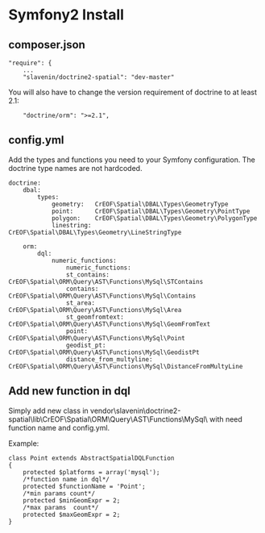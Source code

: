 # Symfony2 Install

## composer.json
    "require": {
    	...
        "slavenin/doctrine2-spatial": "dev-master"

You will also have to change the version requirement of doctrine to at least 2.1:

        "doctrine/orm": ">=2.1",


## config.yml
Add the types and functions you need to your Symfony configuration. The doctrine type names are not hardcoded.

	doctrine:
	    dbal:
	        types:
	            geometry:   CrEOF\Spatial\DBAL\Types\GeometryType
	            point:      CrEOF\Spatial\DBAL\Types\Geometry\PointType
	            polygon:    CrEOF\Spatial\DBAL\Types\Geometry\PolygonType
	            linestring: CrEOF\Spatial\DBAL\Types\Geometry\LineStringType

	    orm:
	        dql:
	            numeric_functions:
	                numeric_functions:
					st_contains:     CrEOF\Spatial\ORM\Query\AST\Functions\MySql\STContains
					contains:     CrEOF\Spatial\ORM\Query\AST\Functions\MySql\Contains
					st_area:         CrEOF\Spatial\ORM\Query\AST\Functions\MySql\Area
					st_geomfromtext: CrEOF\Spatial\ORM\Query\AST\Functions\MySql\GeomFromText
					point: CrEOF\Spatial\ORM\Query\AST\Functions\MySql\Point
					geodist_pt: CrEOF\Spatial\ORM\Query\AST\Functions\MySql\GeodistPt
                	distance_from_multyline: CrEOF\Spatial\ORM\Query\AST\Functions\MySql\DistanceFromMultyLine

## Add new function in dql
Simply add new class in vendor\slavenin\doctrine2-spatial\lib\CrEOF\Spatial\ORM\Query\AST\Functions\MySql\ with need function name and config.yml.

Example:

	class Point extends AbstractSpatialDQLFunction
	{
		protected $platforms = array('mysql');
		/*function name in dql*/
		protected $functionName = 'Point';
		/*min params count*/
	    protected $minGeomExpr = 2;
		/*max params  count*/
		protected $maxGeomExpr = 2;
	}